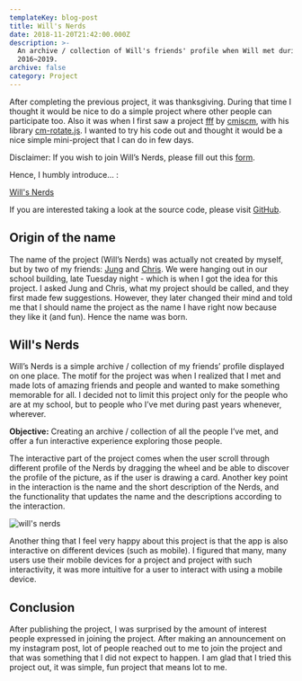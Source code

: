 ```yaml
---
templateKey: blog-post
title: Will's Nerds
date: 2018-11-20T21:42:00.000Z
description: >-
  An archive / collection of Will's friends' profile when Will met during
  2016~2019.
archive: false
category: Project
---
```

After completing the previous project, it was thanksgiving. During that time I thought it would be nice to do a simple project where other people can participate too. Also it was when I first saw a project [fff](http://fff.cmiscm.com/#!/main) by [cmiscm](http://cmiscm.com/), with his library [cm-rotate.js](https://github.com/cmiscm/cm-rotate.js). I wanted to try his code out and thought it would be a nice simple mini-project that I can do in few days.

Disclaimer: If you wish to join Will’s Nerds, please fill out this [form](https://goo.gl/forms/V4t4v2UvdwbiLec92).

Hence, I humbly introduce… :

[Will's Nerds](https://withoutwax.github.io/wills-nerds/index.html)

If you are interested taking a look at the source code, please visit [GitHub](https://github.com/withoutwax/wills-nerds).

## Origin of the name

The name of the project (Will’s Nerds) was actually not created by myself, but by two of my friends: [Jung](https://jungyun-koh.squarespace.com/) and [Chris](https://www.chriszhu-design.com/). We were hanging out in our school building, late Tuesday night - which is when I got the idea for this project. I asked Jung and Chris, what my project should be called, and they first made few suggestions. However, they later changed their mind and told me that I should name the project as the name I have right now because they like it (and fun). Hence the name was born.

## Will's Nerds

Will’s Nerds is a simple archive / collection of my friends’ profile displayed on one place. The motif for the project was when I realized that I met and made lots of amazing friends and people and wanted to make something memorable for all. I decided not to limit this project only for the people who are at my school, but to people who I’ve met during past years whenever, wherever. 

**Objective:** Creating an archive / collection of all the people I’ve met, and offer a fun interactive experience exploring those people.

The interactive part of the project comes when the user scroll through different profile of the Nerds by dragging the wheel and be able to discover the profile of the picture, as if the user is drawing a card. Another key point in the interaction is the name and the short description of the Nerds, and the functionality that updates the name and the descriptions according to the interaction.

![will's nerds](/img/will-s-nerds-04.gif "will's nerds")

Another thing that I feel very happy about this project is that the app is also interactive on different devices (such as mobile). I figured that many, many users use their mobile devices for a project and project with such interactivity, it was more intuitive for a user to interact with using a mobile device.

## Conclusion

After publishing the project, I was surprised by the amount of interest people expressed in joining the project. After making an announcement on my instagram post, lot of people reached out to me to join the project and that was something that I did not expect to happen. I am glad that I tried this project out, it was simple, fun project that means lot to me.

